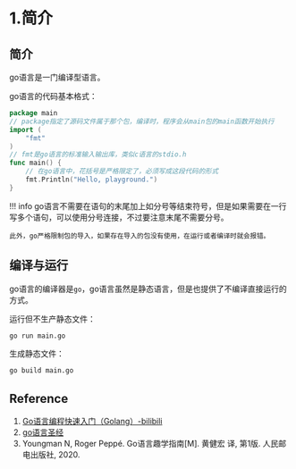 # 1.简介

## 简介

go语言是一门编译型语言。  

go语言的代码基本格式：  
```go
package main
// package指定了源码文件属于那个包，编译时，程序会从main包的main函数开始执行
import (
    "fmt"
)
// fmt是go语言的标准输入输出库，类似c语言的stdio.h
func main() {
    // 在go语言中，花括号是严格限定了，必须写成这段代码的形式
    fmt.Println("Hello, playground.")
}
```

!!! info
    go语言不需要在语句的末尾加上如分号等结束符号，但是如果需要在一行写多个语句，可以使用分号连接，不过要注意末尾不需要分号。

    此外，go严格限制包的导入，如果存在导入的包没有使用，在运行或者编译时就会报错。

## 编译与运行

go语言的编译器是`go`，go语言虽然是静态语言，但是也提供了不编译直接运行的方式。  

运行但不生产静态文件：  
```bash
go run main.go
```

生成静态文件：  
```bash
go build main.go
```

## Reference

1. [Go语言编程快速入门（Golang）-bilibili](https://www.bilibili.com/video/BV1fD4y1m7TD)
2. [go语言圣经](https://gopl-zh.github.io/index.html)
3. Youngman N, Roger Peppé. Go语言趣学指南[M]. 黄健宏 译, 第1版. 人民邮电出版社, 2020.